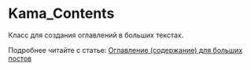 # Kama_Contents

Класс для создания оглавлений в больших текстах.

Подробнее читайте с статье: [Оглавление (содержание) для больших постов](https://wp-kama.ru/id_1513/kak-byistro-sozdat-soderzhanie-dlya-bolshih-postov.html)
